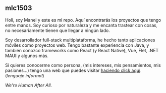 ## mlc1503

Holi, soy Manel y este es mi repo. Aquí encontrarás los proyectos que tengo entre manos. Soy curioso por naturaleza y me encanta trastear con cosas, no necesariamente tienen que llegar a ningún lado.

Soy desarrollador full-stack multiplataforma, he hecho tanto aplicaciones móviles como proyectos web. Tengo bastante experiencia con Java, y también conozco frameworks como React (y React Native), Vue, Flet, .NET MAUI y algunos más.

Si quieres conocerme como persona, (mis intereses, mis pensamientos, mis pasiones...) tengo una web que puedes visitar [haciendo click aquí](https://www.mlc1503.github.io). (*lenguaje informal*)

*We're Human After All.*


<!--
**mlc1503/mlc1503** is a ✨ _special_ ✨ repository because its `README.md` (this file) appears on your GitHub profile.

Here are some ideas to get you started:

- 🔭 I’m currently working on ...
- 🌱 I’m currently learning ...
- 👯 I’m looking to collaborate on ...
- 🤔 I’m looking for help with ...
- 💬 Ask me about ...
- 📫 How to reach me: ...
- 😄 Pronouns: ...
- ⚡ Fun fact: ...
-->
